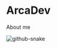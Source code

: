 # ArcaDev
About me

<picture>
  <source media="(prefers-color-scheme: dark)" srcset="https://raw.githubusercontent.com/ArcadeProgram/ArcadeProgram/output/github-contribution-grid-snake-dark.svg" />
  <source media="(prefers-color-scheme: light)" srcset="https://raw.githubusercontent.com/ArcadeProgram/ArcadeProgram/output/github-snake.svg" />
  <img alt="github-snake" src="github-snake.svg" />
</picture>

